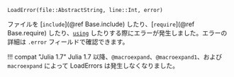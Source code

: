 ```
LoadError(file::AbstractString, line::Int, error)
```

ファイルを [`include`](@ref Base.include) したり、[`require`](@ref Base.require) したり、[`using`](@ref) したりする際にエラーが発生しました。エラーの詳細は `.error` フィールドで確認できます。

!!! compat "Julia 1.7"
    Julia 1.7 以降、`@macroexpand`、`@macroexpand1`、および `macroexpand` によって LoadErrors は発生しなくなりました。

